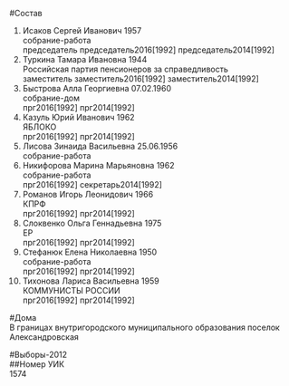 #Состав  
1. Исаков Сергей Иванович 1957  
    собрание-работа  
    председатель председатель2016[1992] председатель2014[1992]  
2. Туркина Тамара Ивановна 1944  
    Российская партия пенсионеров за справедливость  
    заместитель заместитель2016[1992] заместитель2014[1992]  
3. Быстрова Алла Георгиевна 07.02.1960  
    собрание-дом  
    прг2016[1992] прг2014[1992]  
4. Казуль Юрий Иванович 1962  
    ЯБЛОКО  
    прг2016[1992] прг2014[1992]  
5. Лисова Зинаида Васильевна 25.06.1956  
    собрание-работа  
6. Никифорова Марина Марьяновна 1962  
    собрание-работа  
    прг2016[1992] секретарь2014[1992]  
7. Романов Игорь Леонидович 1966  
    КПРФ  
    прг2016[1992] прг2014[1992]  
8. Слоквенко Ольга Геннадьевна 1975  
    ЕР  
    прг2016[1992] прг2014[1992]  
9. Стефанюк Елена Николаевна 1950  
    собрание-работа  
    прг2016[1992] прг2014[1992]  
10. Тихонова Лариса Васильевна 1959  
    КОММУНИСТЫ РОССИИ  
    прг2016[1992] прг2014[1992]  
  
#Дома  
В границах внутригородского муниципального образования поселок Александровская  
  
#Выборы-2012  
##Номер УИК  
1574  
